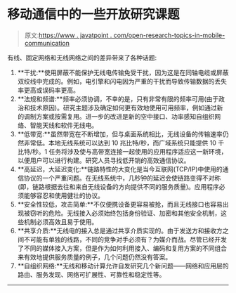 # 移动通信中的一些开放研究课题

> 原文:[https://www . javatpoint . com/open-research-topics-in-mobile-communication](https://www.javatpoint.com/open-research-topics-in-mobile-communication)

有线、固定网络和无线网络之间的差异带来了各种话题:

1.  **干扰:**使用屏蔽不能保护无线电传输免受干扰，因为这是在同轴电缆或屏蔽双绞线中完成的。例如，电引擎和闪电因为严重的干扰而导致传输数据的丢失率更高或误码率更高。
2.  **法规和频谱:**频率必须协调，不幸的是，只有非常有限的频率可用(由于政治和技术原因)。研究主题涉及确定如何更有效地使用可用频率，例如通过新的调制方案或按需复用。进一步的改进是新的空中接口、功率感知自组织网络、智能天线和软件无线电。
3.  **低带宽:**虽然带宽在不断增加，但与桌面系统相比，无线设备的传输速率仍然非常低。本地无线系统可以达到 10 兆比特/秒，而广域系统只能提供 10 千比特/秒。1 任务将涉及使与高带宽连接一起使用的应用程序适应这一新环境，以便用户可以进行构建。研究人员寻找低开销的高效通信协议。
4.  **高延迟，大延迟变化:**链路特性的大变化是当今互联网(TCP/IP)中使用的通信协议的一个严重问题。在无线系统中，几秒钟的延迟会使链路变得不对称(即，链路根据去往和来自无线设备的方向提供不同的服务质量)。应用程序必须能够容忍和使用健壮的协议。
5.  **安全性较低，攻击简单:**不仅便携设备更容易被抢，而且无线接口也容易出现被窃听的危险。无线接入必须始终包括身份验证、加密和其他安全机制，这些机制必须高效且易于使用。
6.  **共享介质:**无线电的接入总是通过共享介质实现的。由于发送方和接收方之间不可能有单独的线路，不同的竞争对手必须有？为媒介而战。尽管已经开发了不同的媒体接入方案，但是作为如何利用接入、编码和复用方案的不同组合来有效地提供服务质量的例子，几个问题仍然没有答案。
7.  **自组织网络:**无线和移动计算允许自发研究几个新问题——网络和应用层的路由、服务发现、网络可扩展性、可靠性和稳定性等。

* * *